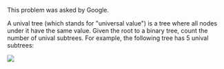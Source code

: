 This problem was asked by Google.

A unival tree (which stands for "universal value") is a tree where all nodes under it have the same value.
Given the root to a binary tree, count the number of unival subtrees.
For example, the following tree has 5 unival subtrees:

<img src="https://mcusercontent.com/4728a0b0c9cf89abf07c6e32a/images/f6cc4188-523e-483b-a653-1d982ab81ddc.png">
